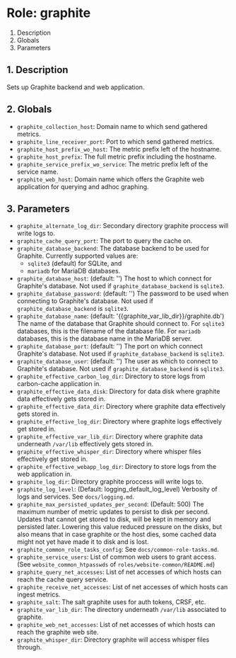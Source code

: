 # Role: graphite



1. Description
2. Globals
3. Parameters



## 1. Description

Sets up Graphite backend and web application.



## 2. Globals

* `graphite_collection_host`: Domain name to which send gathered
  metrics.
* `graphite_line_receiver_port`: Port to which send gathered
  metrics.
* `graphite_host_prefix_wo_host`: The metric prefix left of the
  hostname.
* `graphite_host_prefix`: The full metric prefix including the
  hostname.
* `graphite_service_prefix_wo_service`: The metric prefix left of the
  service name.
* `graphite_web_host`: Domain name which offers the Graphite web
  application for querying and adhoc graphing.



## 3. Parameters

* `graphite_alternate_log_dir`: Secondary directory graphite proccess will write
  logs to.
* `graphite_cache_query_port`: The port to query the cache on.
* `graphite_database_backend`: The database backend to be used for
  Graphite. Currently supported values are:
  * `sqlite3` (default) for SQLite, and
  * `mariadb` for MariaDB databases.
* `graphite_database_host`: (default: '') The host to which connect for
  Graphite's database. Not used if `graphite_database_backend` is `sqlite3`.
* `graphite_database_password`: (default: '') The password to be used when
  connecting to Graphite's database. Not used if `graphite_database_backend` is
  `sqlite3`.
* `graphite_database_name`: (default: '{{graphite_var_lib_dir}}/graphite.db')
  The name of the database that Graphite should connect to. For `sqlite3`
  databases, this is the filename of the database file. For `mariadb` databases,
  this is the database name in the MariaDB server.
* `graphite_database_port`: (default: '') The port on which connect Graphite's
  database. Not used if `graphite_database_backend` is `sqlite3`.
* `graphite_database_user`: (default: '') The user as which to connect to
  Graphite's database. Not used if `graphite_database_backend` is `sqlite3`.
* `graphite_effective_carbon_log_dir`: Directory to store logs from carbon-cache
  application in.
* `graphite_effective_data_disk`: Directory for data disk where graphite data
  effectively gets stored in.
* `graphite_effective_data_dir`: Directory where graphite data effectively gets
  stored in.
* `graphite_effective_log_dir`: Directory where graphite logs effectively get
  stored in.
* `graphite_effective_var_lib_dir`: Directory where graphite data underneath
  `/var/lib` effectively gets stored in.
* `graphite_effective_whisper_dir`: Directory where whisper files effectively
  get stored in.
* `graphite_effective_webapp_log_dir`: Directory to store logs from the web
  application in.
* `graphite_log_dir`: Directory graphite proccess will write logs to.
* `graphite_log_level`: (Default: logging_default_log_level)
  Verbosity of logs and services. See `docs/logging.md`.
* `graphite_max_persisted_updates_per_second`: (Default: 500) The maximum number
  of metric updates to persist to disk per second. Updates that cannot get
  stored to disk, will be kept in memory and persisted later. Lowering this
  value reduced pressure on the disks, but also means that in case graphite or
  the host dies, some cached data might not yet have made it to disk and is
  lost.
* `graphite_common_role_tasks_config`: See `docs/common-role-tasks.md`.
* `graphite_service_users`: List of common web users to grant access. (See
  `website_common_htpasswds` of `roles/website-common/README.md`)
* `graphite_query_net_accesses`: List of net accesses of which hosts can reach
  the cache query service.
* `graphite_receive_net_accesses`: List of net accesses of which hosts can
  ingest metrics.
* `graphite_salt`: The salt graphite uses for auth tokens, CRSF, etc.
* `graphite_var_lib_dir`: The directory underneath `/var/lib` associated to
  graphite.
* `graphite_web_net_accesses`: List of net accesses of which hosts can reach
  the graphite web site.
* `graphite_whisper_dir`: Directory graphite will access whisper
  files through.
